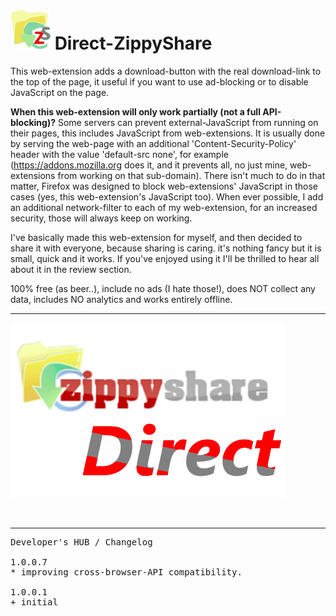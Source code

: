 <h1><img alt="" src="resources/icon.png" height="64" width="64"/> Direct-ZippyShare</h1>

This web-extension adds a download-button with the real download-link to the top of the page,
it useful if you want to use ad-blocking or to disable JavaScript on the page.


<strong>When this web-extension will only work partially (not a full API-blocking)?</strong>
Some servers can prevent external-JavaScript from running on their pages, this includes JavaScript from web-extensions. It is usually done by serving the web-page with an additional 'Content-Security-Policy' header with the value 'default-src none', for example (https://addons.mozilla.org does it, and it prevents all, no just mine, web-extensions from working on that sub-domain). There isn't much to do in that matter, Firefox was designed to block web-extensions' JavaScript in those cases (yes, this web-extension's JavaScript too). When ever possible, I add an additional network-filter to each of my web-extension, for an increased security, those will always keep on working.

I've basically made this web-extension for myself, and then decided to share it with everyone, because sharing is caring. it's nothing fancy but it is small, quick and it works. If you've enjoyed using it I'll be thrilled to hear all about it in the review section. 

100% free (as beer..), include no ads (I hate those!), does NOT collect any data, includes NO analytics and works entirely offline.

<hr/>

<img alt="" src="resources/tile.png"/>

<img width="1" height="1" alt="" src="resources/screenshot_1.png"/><br/>

<hr/>

<pre>
Developer's HUB / Changelog

1.0.0.7
* improving cross-browser-API compatibility.

1.0.0.1
+ initial
</pre>
